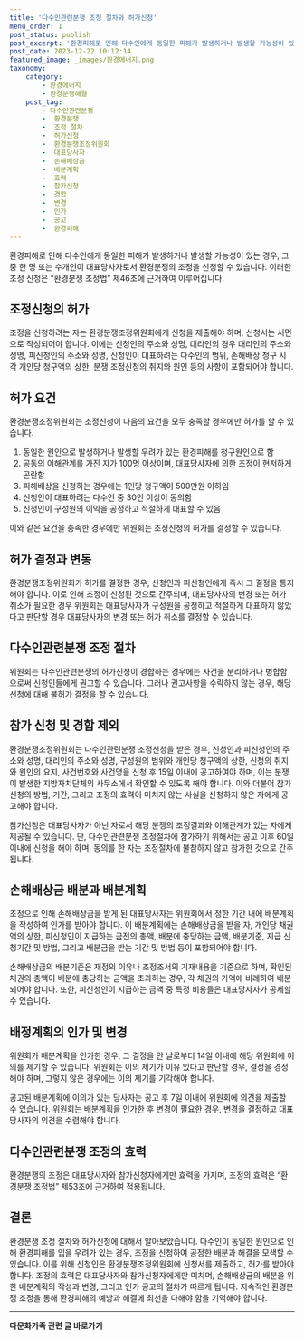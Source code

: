 ```yaml
---
title: '다수인관련분쟁 조정 절차와 허가신청'
menu_order: 1
post_status: publish
post_excerpt: '환경피해로 인해 다수인에게 동일한 피해가 발생하거나 발생할 가능성이 있는 경우, 그 중 한 명 또는 수개인이 대표당사자로서 환경분쟁의 조정을 신청할 수 있습니다. 이러한 조정 신청은  환경분쟁 조정법  제46조에 근거하여 이루어집니다.'
post_date: 2023-12-22 10:12:14
featured_image: _images/환경에너지.png
taxonomy:
    category:
        - 환경에너지
        - 환경분쟁해결
    post_tag:
        - 다수인관련분쟁
        -  환경분쟁
        -  조정 절차
        -  허가신청
        -  환경분쟁조정위원회
        -  대표당사자
        -  손해배상금
        -  배분계획
        -  효력
        -  참가신청
        -  경합
        -  변경
        -  인가
        -  공고
        -  환경피해
---
```



환경피해로 인해 다수인에게 동일한 피해가 발생하거나 발생할 가능성이 있는 경우, 그 중 한 명 또는 수개인이 대표당사자로서 환경분쟁의 조정을 신청할 수 있습니다. 이러한 조정 신청은 “환경분쟁 조정법” 제46조에 근거하여 이루어집니다.

## 조정신청의 허가

조정을 신청하려는 자는 환경분쟁조정위원회에게 신청을 제출해야 하며, 신청서는 서면으로 작성되어야 합니다. 이에는 신청인의 주소와 성명, 대리인의 경우 대리인의 주소와 성명, 피신청인의 주소와 성명, 신청인이 대표하려는 다수인의 범위, 손해배상 청구 시 각 개인당 청구액의 상한, 분쟁 조정신청의 취지와 원인 등의 사항이 포함되어야 합니다.

## 허가 요건

환경분쟁조정위원회는 조정신청이 다음의 요건을 모두 충족할 경우에만 허가를 할 수 있습니다.

1. 동일한 원인으로 발생하거나 발생할 우려가 있는 환경피해를 청구원인으로 함
2. 공동의 이해관계를 가진 자가 100명 이상이며, 대표당사자에 의한 조정이 현저하게 곤란함
3. 피해배상을 신청하는 경우에는 1인당 청구액이 500만원 이하임
4. 신청인이 대표하려는 다수인 중 30인 이상이 동의함
5. 신청인이 구성원의 이익을 공정하고 적절하게 대표할 수 있음

이와 같은 요건을 충족한 경우에만 위원회는 조정신청의 허가를 결정할 수 있습니다.

## 허가 결정과 변동

환경분쟁조정위원회가 허가를 결정한 경우, 신청인과 피신청인에게 즉시 그 결정을 통지해야 합니다. 이로 인해 조정이 신청된 것으로 간주되며, 대표당사자의 변경 또는 허가 취소가 필요한 경우 위원회는 대표당사자가 구성원을 공정하고 적절하게 대표하지 않았다고 판단할 경우 대표당사자의 변경 또는 허가 취소를 결정할 수 있습니다.

## 다수인관련분쟁 조정 절차

위원회는 다수인관련분쟁의 허가신청이 경합하는 경우에는 사건을 분리하거나 병합함으로써 신청인들에게 권고할 수 있습니다. 그러나 권고사항을 수락하지 않는 경우, 해당 신청에 대해 불허가 결정을 할 수 있습니다.

## 참가 신청 및 경합 제외

환경분쟁조정위원회는 다수인관련분쟁 조정신청을 받은 경우, 신청인과 피신청인의 주소와 성명, 대리인의 주소와 성명, 구성원의 범위와 개인당 청구액의 상한, 신청의 취지와 원인의 요지, 사건번호와 사건명을 신청 후 15일 이내에 공고하여야 하며, 이는 분쟁이 발생한 지방자치단체의 사무소에서 확인할 수 있도록 해야 합니다. 이와 더불어 참가 신청의 방법, 기간, 그리고 조정의 효력이 미치지 않는 사실을 신청하지 않은 자에게 공고해야 합니다.

참가신청은 대표당사자가 아닌 자로서 해당 분쟁의 조정결과와 이해관계가 있는 자에게 제공될 수 있습니다. 단, 다수인관련분쟁 조정절차에 참가하기 위해서는 공고 이후 60일 이내에 신청을 해야 하며, 동의를 한 자는 조정절차에 불참하지 않고 참가한 것으로 간주됩니다.

## 손해배상금 배분과 배분계획

조정으로 인해 손해배상금을 받게 된 대표당사자는 위원회에서 정한 기간 내에 배분계획을 작성하여 인가를 받아야 합니다. 이 배분계획에는 손해배상금을 받을 자, 개인당 채권액의 상한, 피신청인이 지급하는 금전의 총액, 배분에 충당하는 금액, 배분기준, 지급 신청기간 및 방법, 그리고 배분금을 받는 기간 및 방법 등이 포함되어야 합니다.

손해배상금의 배분기준은 재정의 이유나 조정조서의 기재내용을 기준으로 하며, 확인된 채권의 총액이 배분에 충당하는 금액을 초과하는 경우, 각 채권의 가액에 비례하여 배분되어야 합니다. 또한, 피신청인이 지급하는 금액 중 특정 비용들은 대표당사자가 공제할 수 있습니다.

## 배정계획의 인가 및 변경

위원회가 배분계획을 인가한 경우, 그 결정을 안 날로부터 14일 이내에 해당 위원회에 이의를 제기할 수 있습니다. 위원회는 이의 제기가 이유 있다고 판단할 경우, 결정을 경정해야 하며, 그렇지 않은 경우에는 이의 제기를 기각해야 합니다.

공고된 배분계획에 이의가 있는 당사자는 공고 후 7일 이내에 위원회에 의견을 제출할 수 있습니다. 위원회는 배분계획을 인가한 후 변경이 필요한 경우, 변경을 결정하고 대표당사자의 의견을 수렴해야 합니다.

## 다수인관련분쟁 조정의 효력

환경분쟁의 조정은 대표당사자와 참가신청자에게만 효력을 가지며, 조정의 효력은 “환경분쟁 조정법” 제53조에 근거하여 적용됩니다.

## 결론

환경분쟁 조정 절차와 허가신청에 대해서 알아보았습니다. 다수인이 동일한 원인으로 인해 환경피해를 입을 우려가 있는 경우, 조정을 신청하여 공정한 배분과 해결을 모색할 수 있습니다. 이를 위해 신청인은 환경분쟁조정위원회에 신청서를 제출하고, 허가를 받아야 합니다. 조정의 효력은 대표당사자와 참가신청자에게만 미치며, 손해배상금의 배분을 위한 배분계획의 작성과 변경, 그리고 인가 공고의 절차가 따르게 됩니다. 지속적인 환경분쟁 조정을 통해 환경피해의 예방과 해결에 최선을 다해야 함을 기억해야 합니다.
<!-- wp:separator -->
<hr class="wp-block-separator has-alpha-channel-opacity"/>
<!-- /wp:separator -->

<!-- wp:group {"backgroundColor":"base","layout":{"type":"constrained"}} -->
<div class="wp-block-group has-base-background-color has-background"><!-- wp:paragraph {"align":"center","fontSize":"medium"} -->
<p class="has-text-align-center has-large-font-size"><strong>다문화가족 관련 글 바로가기</strong></p>
<!-- /wp:paragraph -->


<!-- wp:latest-posts
{"categories":[{"id":22666,"count":19,"description":"","link":"https://uknowlaw.com/category/%eb%8b%a4%eb%ac%b8%ed%99%94%ea%b0%80%ec%a1%b1/","name":"다문화가족","slug":"다문화가족","taxonomy":"category","parent":0,"meta":[],"_links":{"self":[{"href":"https://uknowlaw.com/wp-json/wp/v2/categories/22666"}],"collection":[{"href":"https://uknowlaw.com/wp-json/wp/v2/categories"}],"about":[{"href":"https://uknowlaw.com/wp-json/wp/v2/taxonomies/category"}],"wp:post_type":[{"href":"https://uknowlaw.com/wp-json/wp/v2/posts?categories=22666"}],"curies":[{"name":"wp","href":"https://api.w.org/{rel}","templated":true}]}}],"postsToShow":100,"excerptLength":28,"postLayout":"grid","columns":2,"featuredImageAlign":"left","featuredImageSizeSlug":"large","fontSize":"small"} /--></div>
<!-- /wp:group -->